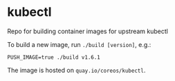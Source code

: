 # kubectl
Repo for building container images for upstream kubectl

To build a new image, run `./build [version]`, e.g.:
```shell
PUSH_IMAGE=true ./build v1.6.1
````
The image is hosted on `quay.io/coreos/kubectl`.
